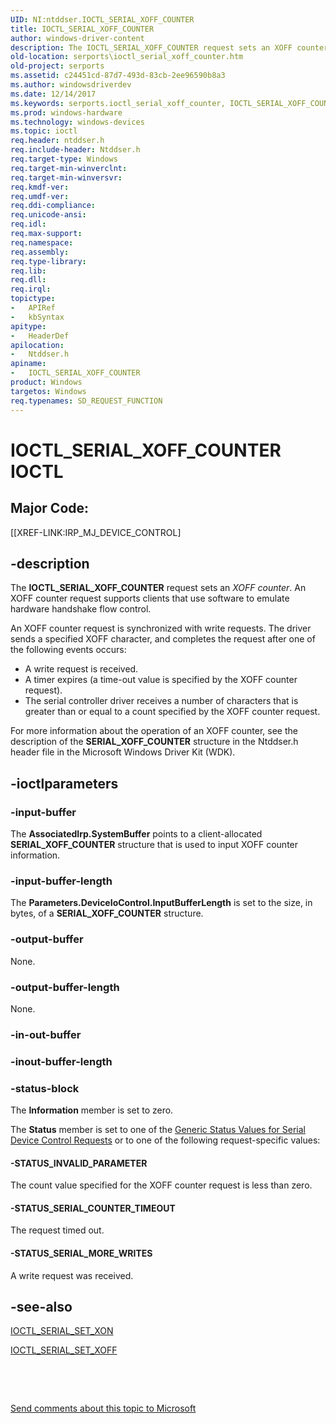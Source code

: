 ```yaml
---
UID: NI:ntddser.IOCTL_SERIAL_XOFF_COUNTER
title: IOCTL_SERIAL_XOFF_COUNTER
author: windows-driver-content
description: The IOCTL_SERIAL_XOFF_COUNTER request sets an XOFF counter. An XOFF counter request supports clients that use software to emulate hardware handshake flow control.
old-location: serports\ioctl_serial_xoff_counter.htm
old-project: serports
ms.assetid: c24451cd-87d7-493d-83cb-2ee96590b8a3
ms.author: windowsdriverdev
ms.date: 12/14/2017
ms.keywords: serports.ioctl_serial_xoff_counter, IOCTL_SERIAL_XOFF_COUNTER control code [Serial Ports], IOCTL_SERIAL_XOFF_COUNTER, ntddser/IOCTL_SERIAL_XOFF_COUNTER, serref_ef42292d-d9d2-47be-b368-a696af5d0eea.xml
ms.prod: windows-hardware
ms.technology: windows-devices
ms.topic: ioctl
req.header: ntddser.h
req.include-header: Ntddser.h
req.target-type: Windows
req.target-min-winverclnt: 
req.target-min-winversvr: 
req.kmdf-ver: 
req.umdf-ver: 
req.ddi-compliance: 
req.unicode-ansi: 
req.idl: 
req.max-support: 
req.namespace: 
req.assembly: 
req.type-library: 
req.lib: 
req.dll: 
req.irql: 
topictype:
-	APIRef
-	kbSyntax
apitype:
-	HeaderDef
apilocation:
-	Ntddser.h
apiname:
-	IOCTL_SERIAL_XOFF_COUNTER
product: Windows
targetos: Windows
req.typenames: SD_REQUEST_FUNCTION
---
```


# IOCTL_SERIAL_XOFF_COUNTER IOCTL


##  Major Code: 


[[XREF-LINK:IRP_MJ_DEVICE_CONTROL]

## -description


The <b>IOCTL_SERIAL_XOFF_COUNTER</b> request sets an <i>XOFF counter</i>. An XOFF counter request supports clients that use software to emulate hardware handshake flow control.

An XOFF counter request is synchronized with write requests. The driver sends a specified XOFF character, and completes the request after one of the following events occurs:
<ul>
<li>
A write request is received.

</li>
<li>
A timer expires (a time-out value is specified by the XOFF counter request).

</li>
<li>
The serial controller driver receives a number of characters that is greater than or equal to a count specified by the XOFF counter request.

</li>
</ul>For more information about the operation of an XOFF counter, see the description of the <b>SERIAL_XOFF_COUNTER</b> structure in the Ntddser.h header file in the Microsoft Windows Driver Kit (WDK).


## -ioctlparameters




### -input-buffer

The <b>AssociatedIrp.SystemBuffer</b> points to a client-allocated <b>SERIAL_XOFF_COUNTER</b> structure that is used to input XOFF counter information.


### -input-buffer-length

The <b>Parameters.DeviceIoControl.InputBufferLength</b> is set to the size, in bytes, of a <b>SERIAL_XOFF_COUNTER</b> structure.


### -output-buffer

None.


### -output-buffer-length

None.


### -in-out-buffer



<text></text>




### -inout-buffer-length



<text></text>




### -status-block

The <b>Information</b> member is set to zero.

The <b>Status</b> member is set to one of the <a href="https://docs.microsoft.com/en-us/windows-hardware/drivers/serports/serial-device-control-requests2">Generic Status Values for Serial Device Control Requests</a> or to one of the following request-specific values:




#### -STATUS_INVALID_PARAMETER

The count value specified for the XOFF counter request is less than zero.


#### -STATUS_SERIAL_COUNTER_TIMEOUT

The request timed out.


#### -STATUS_SERIAL_MORE_WRITES

A write request was received.


## -see-also

<a href="..\ntddser\ni-ntddser-ioctl_serial_set_xon.md">IOCTL_SERIAL_SET_XON</a>



<a href="..\ntddser\ni-ntddser-ioctl_serial_set_xoff.md">IOCTL_SERIAL_SET_XOFF</a>



 

 

<a href="mailto:wsddocfb@microsoft.com?subject=Documentation%20feedback [serports\serports]:%20IOCTL_SERIAL_XOFF_COUNTER control code%20 RELEASE:%20(12/14/2017)&amp;body=%0A%0APRIVACY STATEMENT%0A%0AWe use your feedback to improve the documentation. We don't use your email address for any other purpose, and we'll remove your email address from our system after the issue that you're reporting is fixed. While we're working to fix this issue, we might send you an email message to ask for more info. Later, we might also send you an email message to let you know that we've addressed your feedback.%0A%0AFor more info about Microsoft's privacy policy, see http://privacy.microsoft.com/en-us/default.aspx." title="Send comments about this topic to Microsoft">Send comments about this topic to Microsoft</a>

